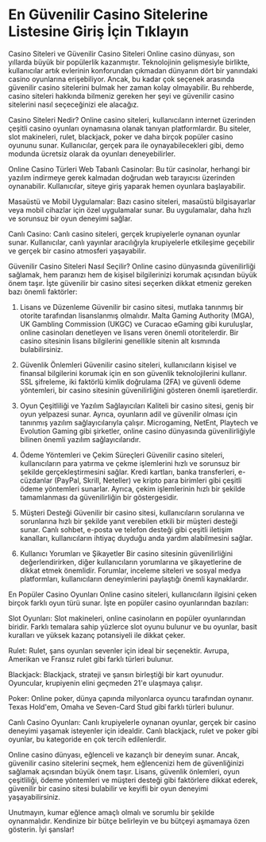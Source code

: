 # En Güvenilir Casino Sitelerine Listesine Giriş İçin Tıklayın
Casino Siteleri ve Güvenilir Casino Siteleri
Online casino dünyası, son yıllarda büyük bir popülerlik kazanmıştır. Teknolojinin gelişmesiyle birlikte, kullanıcılar artık evlerinin konforundan çıkmadan dünyanın dört bir yanındaki casino oyunlarına erişebiliyor. Ancak, bu kadar çok seçenek arasında güvenilir casino sitelerini bulmak her zaman kolay olmayabilir. Bu rehberde, casino siteleri hakkında bilmeniz gereken her şeyi ve güvenilir casino sitelerini nasıl seçeceğinizi ele alacağız.

Casino Siteleri Nedir?
Online casino siteleri, kullanıcıların internet üzerinden çeşitli casino oyunları oynamasına olanak tanıyan platformlardır. Bu siteler, slot makineleri, rulet, blackjack, poker ve daha birçok popüler casino oyununu sunar. Kullanıcılar, gerçek para ile oynayabilecekleri gibi, demo modunda ücretsiz olarak da oyunları deneyebilirler.

Online Casino Türleri
Web Tabanlı Casinolar: Bu tür casinolar, herhangi bir yazılım indirmeye gerek kalmadan doğrudan web tarayıcısı üzerinden oynanabilir. Kullanıcılar, siteye giriş yaparak hemen oyunlara başlayabilir.

Masaüstü ve Mobil Uygulamalar: Bazı casino siteleri, masaüstü bilgisayarlar veya mobil cihazlar için özel uygulamalar sunar. Bu uygulamalar, daha hızlı ve sorunsuz bir oyun deneyimi sağlar.

Canlı Casino: Canlı casino siteleri, gerçek krupiyelerle oynanan oyunlar sunar. Kullanıcılar, canlı yayınlar aracılığıyla krupiyelerle etkileşime geçebilir ve gerçek bir casino atmosferi yaşayabilir.

Güvenilir Casino Siteleri Nasıl Seçilir?
Online casino dünyasında güvenilirliği sağlamak, hem paranızı hem de kişisel bilgilerinizi korumak açısından büyük önem taşır. İşte güvenilir bir casino sitesi seçerken dikkat etmeniz gereken bazı önemli faktörler:

1. Lisans ve Düzenleme
Güvenilir bir casino sitesi, mutlaka tanınmış bir otorite tarafından lisanslanmış olmalıdır. Malta Gaming Authority (MGA), UK Gambling Commission (UKGC) ve Curacao eGaming gibi kuruluşlar, online casinoları denetleyen ve lisans veren önemli otoritelerdir. Bir casino sitesinin lisans bilgilerini genellikle sitenin alt kısmında bulabilirsiniz.

2. Güvenlik Önlemleri
Güvenilir casino siteleri, kullanıcıların kişisel ve finansal bilgilerini korumak için en son güvenlik teknolojilerini kullanır. SSL şifreleme, iki faktörlü kimlik doğrulama (2FA) ve güvenli ödeme yöntemleri, bir casino sitesinin güvenilirliğini gösteren önemli işaretlerdir.

3. Oyun Çeşitliliği ve Yazılım Sağlayıcıları
Kaliteli bir casino sitesi, geniş bir oyun yelpazesi sunar. Ayrıca, oyunların adil ve güvenilir olması için tanınmış yazılım sağlayıcılarıyla çalışır. Microgaming, NetEnt, Playtech ve Evolution Gaming gibi şirketler, online casino dünyasında güvenilirliğiyle bilinen önemli yazılım sağlayıcılarıdır.

4. Ödeme Yöntemleri ve Çekim Süreçleri
Güvenilir casino siteleri, kullanıcıların para yatırma ve çekme işlemlerini hızlı ve sorunsuz bir şekilde gerçekleştirmesini sağlar. Kredi kartları, banka transferleri, e-cüzdanlar (PayPal, Skrill, Neteller) ve kripto para birimleri gibi çeşitli ödeme yöntemleri sunarlar. Ayrıca, çekim işlemlerinin hızlı bir şekilde tamamlanması da güvenilirliğin bir göstergesidir.

5. Müşteri Desteği
Güvenilir bir casino sitesi, kullanıcıların sorularına ve sorunlarına hızlı bir şekilde yanıt verebilen etkili bir müşteri desteği sunar. Canlı sohbet, e-posta ve telefon desteği gibi çeşitli iletişim kanalları, kullanıcıların ihtiyaç duyduğu anda yardım alabilmesini sağlar.

6. Kullanıcı Yorumları ve Şikayetler
Bir casino sitesinin güvenilirliğini değerlendirirken, diğer kullanıcıların yorumlarına ve şikayetlerine de dikkat etmek önemlidir. Forumlar, inceleme siteleri ve sosyal medya platformları, kullanıcıların deneyimlerini paylaştığı önemli kaynaklardır.

En Popüler Casino Oyunları
Online casino siteleri, kullanıcıların ilgisini çeken birçok farklı oyun türü sunar. İşte en popüler casino oyunlarından bazıları:

Slot Oyunları: Slot makineleri, online casinoların en popüler oyunlarından biridir. Farklı temalara sahip yüzlerce slot oyunu bulunur ve bu oyunlar, basit kuralları ve yüksek kazanç potansiyeli ile dikkat çeker.

Rulet: Rulet, şans oyunları sevenler için ideal bir seçenektir. Avrupa, Amerikan ve Fransız rulet gibi farklı türleri bulunur.

Blackjack: Blackjack, strateji ve şansın birleştiği bir kart oyunudur. Oyuncular, krupiyenin elini geçmeden 21'e ulaşmaya çalışır.

Poker: Online poker, dünya çapında milyonlarca oyuncu tarafından oynanır. Texas Hold'em, Omaha ve Seven-Card Stud gibi farklı türleri bulunur.

Canlı Casino Oyunları: Canlı krupiyelerle oynanan oyunlar, gerçek bir casino deneyimi yaşamak isteyenler için idealdir. Canlı blackjack, rulet ve poker gibi oyunlar, bu kategoride en çok tercih edilenlerdir.

Online casino dünyası, eğlenceli ve kazançlı bir deneyim sunar. Ancak, güvenilir casino sitelerini seçmek, hem eğlencenizi hem de güvenliğinizi sağlamak açısından büyük önem taşır. Lisans, güvenlik önlemleri, oyun çeşitliliği, ödeme yöntemleri ve müşteri desteği gibi faktörlere dikkat ederek, güvenilir bir casino sitesi bulabilir ve keyifli bir oyun deneyimi yaşayabilirsiniz.

Unutmayın, kumar eğlence amaçlı olmalı ve sorumlu bir şekilde oynanmalıdır. Kendinize bir bütçe belirleyin ve bu bütçeyi aşmamaya özen gösterin. İyi şanslar!
